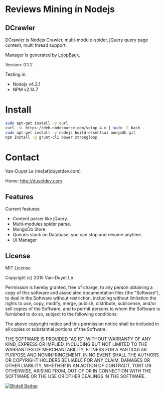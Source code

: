 # Reviews Mining ín Nodejs

## DCrawler

DCrawler is Nodejs Crawler, multi-module-spider, jQuery query page content, multi thread support.

Manager is generated by [LoopBack](http://loopback.io).

Version: 0.1.2

Testing in: 
* Nodejs v4.2.1
* NPM v2.14.7

# Install 
```sh
sudo apt-get install -y curl
curl -sL https://deb.nodesource.com/setup_4.x | sudo -E bash -
sudo apt-get install -y nodejs build-essential mongodb git 
npm install -g grunt-cli bower strongloop
```

Contact 
=============

Van-Duyet Le (me[at]duyetdev.com)

Home: http://duyetdev.com

Features
--------

Current features:

* Content parser like jQuery.
* Multi-modules spider parse.
* MongoDb Store
* Queues stack on Database, you can stop and resume anytime.
* UI Manager

License
-------
MIT License

Copyright (c) 2015 Van-Duyet Le

Permission is hereby granted, free of charge, to any person obtaining a copy of this software and associated documentation files (the "Software"), to deal in the Software without restriction, including without limitation the rights to use, copy, modify, merge, publish, distribute, sublicense, and/or sell copies of the Software, and to permit persons to whom the Software is furnished to do so, subject to the following conditions:

The above copyright notice and this permission notice shall be included in all copies or substantial portions of the Software.

THE SOFTWARE IS PROVIDED "AS IS", WITHOUT WARRANTY OF ANY KIND, EXPRESS OR IMPLIED, INCLUDING BUT NOT LIMITED TO THE WARRANTIES OF MERCHANTABILITY, FITNESS FOR A PARTICULAR PURPOSE AND NONINFRINGEMENT. IN NO EVENT SHALL THE AUTHORS OR COPYRIGHT HOLDERS BE LIABLE FOR ANY CLAIM, DAMAGES OR OTHER LIABILITY, WHETHER IN AN ACTION OF CONTRACT, TORT OR OTHERWISE, ARISING FROM, OUT OF OR IN CONNECTION WITH THE SOFTWARE OR THE USE OR OTHER DEALINGS IN THE SOFTWARE.


[![Bitdeli Badge](https://d2weczhvl823v0.cloudfront.net/duyetdev/dcrawler/trend.png)](https://bitdeli.com/free "Bitdeli Badge")

